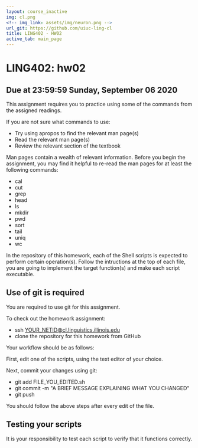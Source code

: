 ```yaml
---
layout: course_inactive
img: cl.png
<!-- img_link: assets/img/neuron.png -->
url_git: https://github.com/uiuc-ling-cl
title: LING402 - HW02
active_tab: main_page 
---
```


# LING402: hw02
## Due at 23:59:59 Sunday, September 06 2020


This assignment requires you to practice using some of the commands from the assigned readings.

If you are not sure what commands to use:

* Try using apropos to find the relevant man page(s)
* Read the relevant man page(s)
* Review the relevant section of the textbook

Man pages contain a wealth of relevant information. 
Before you begin the assignment, you may find it helpful to re-read the man pages for at least the following commands:

* cal
* cut
* grep
* head
* ls
* mkdir
* pwd
* sort
* tail
* uniq
* wc

In the repository of this homework, each of the Shell scripts is expected to perform certain operation(s). Follow the intructions at the top of each file, you are going to implement the target function(s) and make each script executable.  


Use of git is required
----------------------

You are required to use git for this assignment.

To check out the homework assignment:

* ssh YOUR_NETID@cl.linguistics.illinois.edu
* clone the repository for this homework from GitHub

Your workflow should be as follows:

First, edit one of the scripts, using the text editor of your choice.

Next, commit your changes using git:

* git add FILE_YOU_EDITED.sh
* git commit -m "A BRIEF MESSAGE EXPLAINING WHAT YOU CHANGED"
* git push

You should follow the above steps after every edit of the file. 


Testing your scripts
--------------------

It is your responsibility to test each script to verify that it functions correctly.

